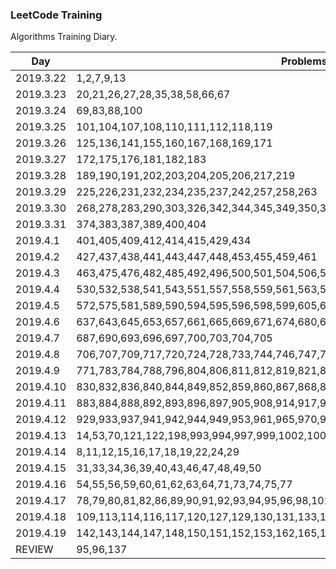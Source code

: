 ### LeetCode Training

Algorithms Training Diary.

| Day       | Problems      |
| --------  | ----------   |
| 2019.3.22 | 1,2,7,9,13    |
| 2019.3.23 | 20,21,26,27,28,35,38,58,66,67 |
| 2019.3.24 | 69,83,88,100 |
| 2019.3.25 | 101,104,107,108,110,111,112,118,119 |
| 2019.3.26 | 125,136,141,155,160,167,168,169,171 |
| 2019.3.27 | 172,175,176,181,182,183    |
| 2019.3.28 | 189,190,191,202,203,204,205,206,217,219 |
| 2019.3.29 | 225,226,231,232,234,235,237,242,257,258,263 |
| 2019.3.30 | 268,278,283,290,303,326,342,344,345,349,350,367,371    |
| 2019.3.31 | 374,383,387,389,400,404 |
| 2019.4.1 | 401,405,409,412,414,415,429,434 |
| 2019.4.2 | 427,437,438,441,443,447,448,453,455,459,461 |
| 2019.4.3 | 463,475,476,482,485,492,496,500,501,504,506,507,509,520,521 |
| 2019.4.4 | 530,532,538,541,543,551,557,558,559,561,563,566 |
| 2019.4.5 | 572,575,581,589,590,594,595,596,598,599,605,606,617,620,627,633 |
| 2019.4.6 | 637,643,645,653,657,661,665,669,671,674,680,682,686    |
| 2019.4.7 | 687,690,693,696,697,700,703,704,705    |
| 2019.4.8 | 706,707,709,717,720,724,728,733,744,746,747,748,754,762,766    |
| 2019.4.9 | 771,783,784,788,796,804,806,811,812,819,821,824   |
| 2019.4.10 | 830,832,836,840,844,849,852,859,860,867,868,872,874,876   |
| 2019.4.11 | 883,884,888,892,893,896,897,905,908,914,917,922,925   |
| 2019.4.12 | 929,933,937,941,942,944,949,953,961,965,970,976,977,985,989   |
| 2019.4.13 | 14,53,70,121,122,198,993,994,997,999,1002,1005,1009,1010,1013,1018,1021,1022,3,5,6   |
| 2019.4.14 | 8,11,12,15,16,17,18,19,22,24,29   |
| 2019.4.15 | 31,33,34,36,39,40,43,46,47,48,49,50  |
| 2019.4.16 | 54,55,56,59,60,61,62,63,64,71,73,74,75,77  |
| 2019.4.17 | 78,79,80,81,82,86,89,90,91,92,93,94,95,96,98,102,103,105,106  |
| 2019.4.18 | 109,113,114,116,117,120,127,129,130,131,133,134,137,138,139  |
| 2019.4.19 | 142,143,144,147,148,150,151,152,153,162,165,166,173,179  |
| REVIEW | 95,96,137  |